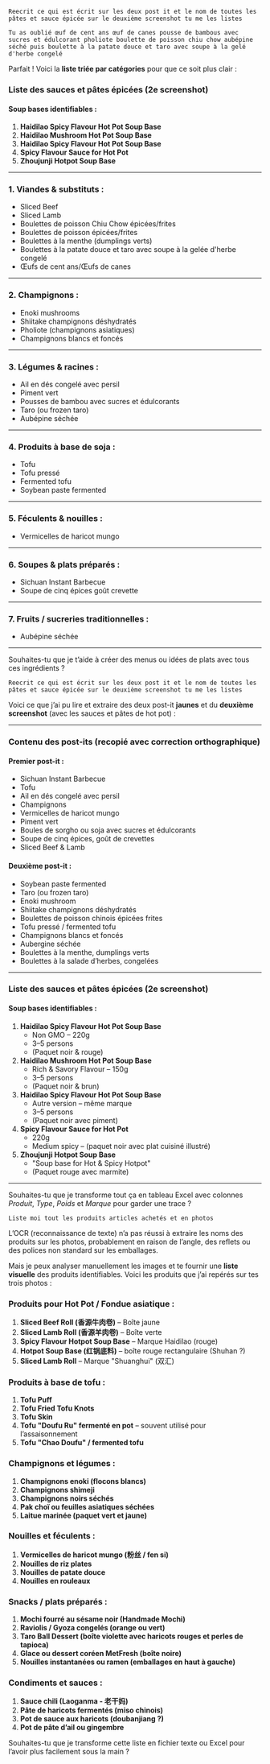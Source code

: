 ```
Reecrit ce qui est écrit sur les deux post it et le nom de toutes les pâtes et sauce épicée sur le deuxième screenshot tu me les listes 

Tu as oublié œuf de cent ans œuf de canes pousse de bambous avec sucres et édulcorant pholiote boulette de poisson chiu chow aubépine séché puis boulette à la patate douce et taro avec soupe à la gelé d'herbe congelé 
```

Parfait ! Voici la **liste triée par catégories** pour que ce soit plus clair :

### **Liste des sauces et pâtes épicées (2e screenshot)**

#### **Soup bases identifiables :**

1. **Haidilao Spicy Flavour Hot Pot Soup Base**
2. **Haidilao Mushroom Hot Pot Soup Base**
3. **Haidilao Spicy Flavour Hot Pot Soup Base**
4. **Spicy Flavour Sauce for Hot Pot**
5. **Zhoujunji Hotpot Soup Base**

------

### **1. Viandes & substituts :**

- Sliced Beef
- Sliced Lamb
- Boulettes de poisson Chiu Chow épicées/frites
- Boulettes de poisson épicées/frites
- Boulettes à la menthe (dumplings verts)
- Boulettes à la patate douce et taro avec soupe à la gelée d'herbe congelé
- Œufs de cent ans/Œufs de canes

------

### **2. Champignons :**

- Enoki mushrooms
- Shiitake champignons déshydratés
- Pholiote (champignons asiatiques)
- Champignons blancs et foncés

------

### **3. Légumes & racines :**

- Ail en dés congelé avec persil
- Piment vert
- Pousses de bambou avec sucres et édulcorants
- Taro (ou frozen taro)
- Aubépine séchée

------

### **4. Produits à base de soja :**

- Tofu
- Tofu pressé
- Fermented tofu
- Soybean paste fermented

------

### **5. Féculents & nouilles :**

- Vermicelles de haricot mungo

------

### **6. Soupes & plats préparés :**

- Sichuan Instant Barbecue
- Soupe de cinq épices goût crevette

------

### **7. Fruits / sucreries traditionnelles :**

- Aubépine séchée

------

Souhaites-tu que je t’aide à créer des menus ou idées de plats avec tous ces ingrédients ?



```
Reecrit ce qui est écrit sur les deux post it et le nom de toutes les pâtes et sauce épicée sur le deuxième screenshot tu me les listes 
```

Voici ce que j’ai pu lire et extraire des deux post-it **jaunes** et du **deuxième screenshot** (avec les sauces et pâtes de hot pot) :

------

### **Contenu des post-its (recopié avec correction orthographique)**

#### **Premier post-it :**

- Sichuan Instant Barbecue
- Tofu
- Ail en dés congelé avec persil
- Champignons
- Vermicelles de haricot mungo
- Piment vert
- Boules de sorgho ou soja avec sucres et édulcorants
- Soupe de cinq épices, goût de crevettes
- Sliced Beef & Lamb

#### **Deuxième post-it :**

- Soybean paste fermented
- Taro (ou frozen taro)
- Enoki mushroom
- Shiitake champignons déshydratés
- Boulettes de poisson chinois épicées frites
- Tofu pressé / fermented tofu
- Champignons blancs et foncés
- Aubergine séchée
- Boulettes à la menthe, dumplings verts
- Boulettes à la salade d’herbes, congelées

------

### **Liste des sauces et pâtes épicées (2e screenshot)**

#### **Soup bases identifiables :**

1. **Haidilao Spicy Flavour Hot Pot Soup Base**
   - Non GMO – 220g
   - 3–5 persons
   - (Paquet noir & rouge)
2. **Haidilao Mushroom Hot Pot Soup Base**
   - Rich & Savory Flavour – 150g
   - 3–5 persons
   - (Paquet noir & brun)
3. **Haidilao Spicy Flavour Hot Pot Soup Base**
   - Autre version – même marque
   - 3–5 persons
   - (Paquet noir avec piment)
4. **Spicy Flavour Sauce for Hot Pot**
   - 220g
   - Medium spicy – (paquet noir avec plat cuisiné illustré)
5. **Zhoujunji Hotpot Soup Base**
   - "Soup base for Hot & Spicy Hotpot"
   - (Paquet rouge avec marmite)

------

Souhaites-tu que je transforme tout ça en tableau Excel avec colonnes *Produit*, *Type*, *Poids* et *Marque* pour garder une trace ?

```
Liste moi tout les produits articles achetés et en photos 
```

L’OCR (reconnaissance de texte) n’a pas réussi à extraire les noms des produits sur les photos, probablement en raison de l’angle, des reflets ou des polices non standard sur les emballages.

Mais je peux analyser manuellement les images et te fournir une **liste visuelle** des produits identifiables. Voici les produits que j’ai repérés sur tes trois photos :

### Produits pour Hot Pot / Fondue asiatique :

1. **Sliced Beef Roll (香源牛肉卷)** – Boîte jaune
2. **Sliced Lamb Roll (香源羊肉卷)** – Boîte verte
3. **Spicy Flavour Hotpot Soup Base** – Marque Haidilao (rouge)
4. **Hotpot Soup Base (红锅底料)** – boîte rouge rectangulaire (Shuhan ?)
5. **Sliced Lamb Roll** – Marque "Shuanghui" (双汇)

### Produits à base de tofu :

1. **Tofu Puff**
2. **Tofu Fried Tofu Knots**
3. **Tofu Skin**
4. **Tofu "Doufu Ru" fermenté en pot** – souvent utilisé pour l’assaisonnement
5. **Tofu "Chao Doufu" / fermented tofu**

### Champignons et légumes :

1. **Champignons enoki (flocons blancs)**
2. **Champignons shimeji**
3. **Champignons noirs séchés**
4. **Pak choï ou feuilles asiatiques séchées**
5. **Laitue marinée (paquet vert et jaune)**

### Nouilles et féculents :

1. **Vermicelles de haricot mungo (粉丝 / fen si)**
2. **Nouilles de riz plates**
3. **Nouilles de patate douce**
4. **Nouilles en rouleaux**

### Snacks / plats préparés :

1. **Mochi fourré au sésame noir (Handmade Mochi)**
2. **Raviolis / Gyoza congelés (orange ou vert)**
3. **Taro Ball Dessert (boîte violette avec haricots rouges et perles de tapioca)**
4. **Glace ou dessert coréen MetFresh (boîte noire)**
5. **Nouilles instantanées ou ramen (emballages en haut à gauche)**

### Condiments et sauces :

1. **Sauce chili (Laoganma - 老干妈)**
2. **Pâte de haricots fermentés (miso chinois)**
3. **Pot de sauce aux haricots (doubanjiang ?)**
4. **Pot de pâte d’ail ou gingembre**

Souhaites-tu que je transforme cette liste en fichier texte ou Excel pour l’avoir plus facilement sous la main ?